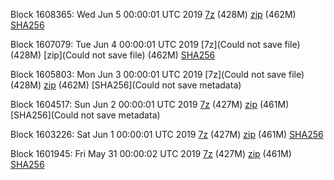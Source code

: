 Block 1608365: Wed Jun  5 00:00:01 UTC 2019 [7z](https://transfer.sh/aFcMG/bootstrap.dat.20190605.7z) (428M) [zip](https://transfer.sh/vpuE7/bootstrap.dat.20190605.zip) (462M) [SHA256](https://transfer.sh/vC4Xa/sha256.txt)

Block 1607079: Tue Jun  4 00:00:01 UTC 2019 [7z](Could not save file) (428M) [zip](Could not save file) (462M) [SHA256](https://transfer.sh/xkhke/sha256.txt)

Block 1605803: Mon Jun  3 00:00:01 UTC 2019 [7z](Could not save file) (428M) [zip]() (462M) [SHA256](Could not save metadata)

Block 1604517: Sun Jun  2 00:00:01 UTC 2019 [7z]() (427M) [zip]() (461M) [SHA256](Could not save metadata)

Block 1603226: Sat Jun  1 00:00:01 UTC 2019 [7z](https://transfer.sh/3QMxA/bootstrap.dat.20190601.7z) (427M) [zip](https://transfer.sh/GcRq2/bootstrap.dat.20190601.zip) (461M) [SHA256](https://transfer.sh/bLGKt/sha256.txt)

Block 1601945: Fri May 31 00:00:02 UTC 2019 [7z]() (427M) [zip]() (461M) [SHA256]()
